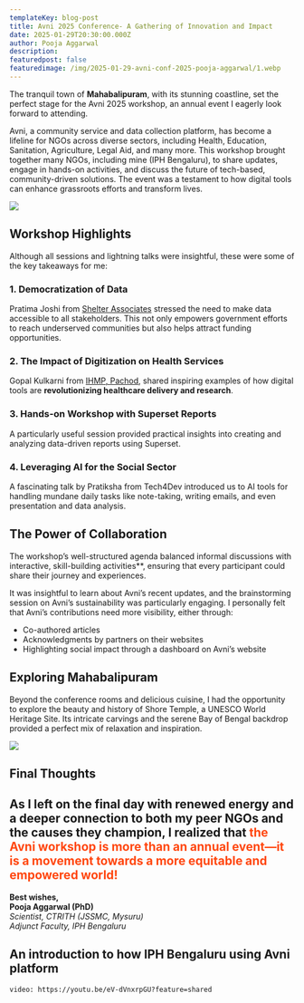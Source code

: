 ```yaml
---
templateKey: blog-post
title: Avni 2025 Conference- A Gathering of Innovation and Impact
date: 2025-01-29T20:30:00.000Z
author: Pooja Aggarwal
description:
featuredpost: false
featuredimage: /img/2025-01-29-avni-conf-2025-pooja-aggarwal/1.webp
---
```




The tranquil town of **Mahabalipuram**, with its stunning coastline, set the perfect stage for the Avni 2025 workshop, an annual event I eagerly look forward to attending.  

Avni, a community service and data collection platform, has become a lifeline for NGOs across diverse sectors, including Health, Education, Sanitation, Agriculture, Legal Aid, and many more. This workshop brought together many NGOs, including mine (IPH Bengaluru), to share updates, engage in hands-on activities, and discuss the future of tech-based, community-driven solutions. The event was a testament to how digital tools can enhance grassroots efforts and transform lives.  

<div style="width: 70%">
    <img src="/img/2025-01-29-avni-conf-2025-pooja-aggarwal/1.webp">
</div><p align="center"><i></i></p>


## Workshop Highlights  

Although all sessions and lightning talks were insightful, these were some of the key takeaways for me:  

### 1. Democratization of Data 
Pratima Joshi from [Shelter Associates](https://shelter-associates.org/) stressed the need to make data accessible to all stakeholders. This not only empowers government efforts to reach underserved communities but also helps attract funding opportunities.  

### 2. The Impact of Digitization on Health Services 
Gopal Kulkarni from [IHMP, Pachod](https://www.ihmp.org/), shared inspiring examples of how digital tools are **revolutionizing healthcare delivery and research**.  

### 3. Hands-on Workshop with Superset Reports 
A particularly useful session provided practical insights into creating and analyzing data-driven reports using Superset.

### 4. Leveraging AI for the Social Sector 
A fascinating talk by Pratiksha from Tech4Dev introduced us to AI tools for handling mundane daily tasks like note-taking, writing emails, and even presentation and data analysis.  

## The Power of Collaboration  

The workshop’s well-structured agenda balanced informal discussions with interactive, skill-building activities**, ensuring that every participant could share their journey and experiences.  

It was insightful to learn about Avni’s recent updates, and the brainstorming session on Avni’s sustainability was particularly engaging. I personally felt that Avni’s contributions need more visibility, either through:  

- Co-authored articles
- Acknowledgments by partners on their websites
- Highlighting social impact through a dashboard on Avni’s website

## Exploring Mahabalipuram  

Beyond the conference rooms and delicious cuisine, I had the opportunity to explore the beauty and history of Shore Temple, a UNESCO World Heritage Site. Its intricate carvings and the serene Bay of Bengal backdrop provided a perfect mix of relaxation and inspiration.

<div style="width: 40%">
    <img src="/img/2025-01-29-avni-conf-2025-pooja-aggarwal/2.webp">
</div><p align="center"><i></i></p>

## Final Thoughts  
As I left on the final day with renewed energy and a deeper connection to both my peer NGOs and the causes they champion, I realized that <span style="color:#ff470f">the Avni workshop is more than an annual event—it is a movement towards a more equitable and empowered world!</span>
---  

**Best wishes,**  
**Pooja Aggarwal (PhD)**  
*Scientist, CTRITH (JSSMC, Mysuru)*  
*Adjunct Faculty, IPH Bengaluru*  





## An introduction to how IPH Bengaluru using Avni platform
`video: https://youtu.be/eV-dVnxrpGU?feature=shared`
